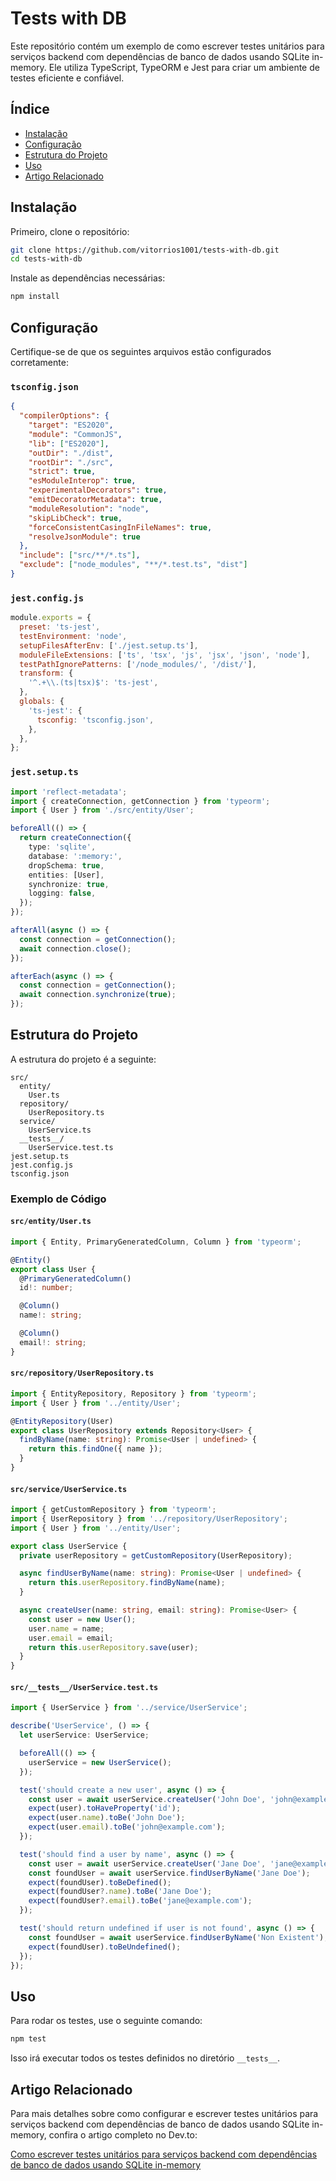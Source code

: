 # Tests with DB

Este repositório contém um exemplo de como escrever testes unitários para serviços backend com dependências de banco de dados usando SQLite in-memory. Ele utiliza TypeScript, TypeORM e Jest para criar um ambiente de testes eficiente e confiável.

## Índice

- [Instalação](#instalação)
- [Configuração](#configuração)
- [Estrutura do Projeto](#estrutura-do-projeto)
- [Uso](#uso)
- [Artigo Relacionado](#artigo-relacionado)

## Instalação

Primeiro, clone o repositório:

```bash
git clone https://github.com/vitorrios1001/tests-with-db.git
cd tests-with-db
```

Instale as dependências necessárias:

```bash
npm install
```

## Configuração

Certifique-se de que os seguintes arquivos estão configurados corretamente:

### `tsconfig.json`

```json
{
  "compilerOptions": {
    "target": "ES2020",
    "module": "CommonJS",
    "lib": ["ES2020"],
    "outDir": "./dist",
    "rootDir": "./src",
    "strict": true,
    "esModuleInterop": true,
    "experimentalDecorators": true,
    "emitDecoratorMetadata": true,
    "moduleResolution": "node",
    "skipLibCheck": true,
    "forceConsistentCasingInFileNames": true,
    "resolveJsonModule": true
  },
  "include": ["src/**/*.ts"],
  "exclude": ["node_modules", "**/*.test.ts", "dist"]
}
```

### `jest.config.js`

```javascript
module.exports = {
  preset: 'ts-jest',
  testEnvironment: 'node',
  setupFilesAfterEnv: ['./jest.setup.ts'],
  moduleFileExtensions: ['ts', 'tsx', 'js', 'jsx', 'json', 'node'],
  testPathIgnorePatterns: ['/node_modules/', '/dist/'],
  transform: {
    '^.+\\.(ts|tsx)$': 'ts-jest',
  },
  globals: {
    'ts-jest': {
      tsconfig: 'tsconfig.json',
    },
  },
};
```

### `jest.setup.ts`

```typescript
import 'reflect-metadata';
import { createConnection, getConnection } from 'typeorm';
import { User } from './src/entity/User';

beforeAll(() => {
  return createConnection({
    type: 'sqlite',
    database: ':memory:',
    dropSchema: true,
    entities: [User],
    synchronize: true,
    logging: false,
  });
});

afterAll(async () => {
  const connection = getConnection();
  await connection.close();
});

afterEach(async () => {
  const connection = getConnection();
  await connection.synchronize(true);
});
```

## Estrutura do Projeto

A estrutura do projeto é a seguinte:

```
src/
  entity/
    User.ts
  repository/
    UserRepository.ts
  service/
    UserService.ts
  __tests__/
    UserService.test.ts
jest.setup.ts
jest.config.js
tsconfig.json
```

### Exemplo de Código

#### `src/entity/User.ts`

```typescript
import { Entity, PrimaryGeneratedColumn, Column } from 'typeorm';

@Entity()
export class User {
  @PrimaryGeneratedColumn()
  id!: number;

  @Column()
  name!: string;

  @Column()
  email!: string;
}
```

#### `src/repository/UserRepository.ts`

```typescript
import { EntityRepository, Repository } from 'typeorm';
import { User } from '../entity/User';

@EntityRepository(User)
export class UserRepository extends Repository<User> {
  findByName(name: string): Promise<User | undefined> {
    return this.findOne({ name });
  }
}
```

#### `src/service/UserService.ts`

```typescript
import { getCustomRepository } from 'typeorm';
import { UserRepository } from '../repository/UserRepository';
import { User } from '../entity/User';

export class UserService {
  private userRepository = getCustomRepository(UserRepository);

  async findUserByName(name: string): Promise<User | undefined> {
    return this.userRepository.findByName(name);
  }

  async createUser(name: string, email: string): Promise<User> {
    const user = new User();
    user.name = name;
    user.email = email;
    return this.userRepository.save(user);
  }
}
```

#### `src/__tests__/UserService.test.ts`

```typescript
import { UserService } from '../service/UserService';

describe('UserService', () => {
  let userService: UserService;

  beforeAll(() => {
    userService = new UserService();
  });

  test('should create a new user', async () => {
    const user = await userService.createUser('John Doe', 'john@example.com');
    expect(user).toHaveProperty('id');
    expect(user.name).toBe('John Doe');
    expect(user.email).toBe('john@example.com');
  });

  test('should find a user by name', async () => {
    const user = await userService.createUser('Jane Doe', 'jane@example.com');
    const foundUser = await userService.findUserByName('Jane Doe');
    expect(foundUser).toBeDefined();
    expect(foundUser?.name).toBe('Jane Doe');
    expect(foundUser?.email).toBe('jane@example.com');
  });

  test('should return undefined if user is not found', async () => {
    const foundUser = await userService.findUserByName('Non Existent');
    expect(foundUser).toBeUndefined();
  });
});
```

## Uso

Para rodar os testes, use o seguinte comando:

```bash
npm test
```

Isso irá executar todos os testes definidos no diretório `__tests__`.

## Artigo Relacionado

Para mais detalhes sobre como configurar e escrever testes unitários para serviços backend com dependências de banco de dados usando SQLite in-memory, confira o artigo completo no Dev.to:

[Como escrever testes unitários para serviços backend com dependências de banco de dados usando SQLite in-memory](https://dev.to/vitorrios1001/como-escrever-testes-unitarios-para-servicos-backend-com-dependencias-de-banco-de-dados-usando-sqlite-in-memory-4526)
